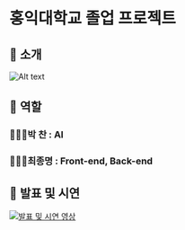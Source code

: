 # 홍익대학교 졸업 프로젝트

## 🔔 소개

![Alt text](image.png)

## 👥 역할

### 🧑🏻‍💻박 찬 : AI

### 🧑🏻‍💻최종명 : Front-end, Back-end

## 📣 발표 및 시연

[![발표 및 시연 영상](https://img.youtube.com/vi/cga9QnJL2Ik/0.jpg)](https://www.youtube.com/watch?v=cga9QnJL2Ik&t=214s)
